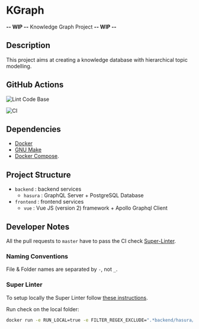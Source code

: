# KGraph

**-- WIP --** Knowledge Graph Project **-- WIP --**

## Description

This project aims at creating a knowledge database with hierarchical topic modelling.

## GitHub Actions

![Lint Code Base](https://github.com/romitagl/kgraph/workflows/Lint%20Code%20Base/badge.svg?branch=master)

![CI](https://github.com/romitagl/kgraph/workflows/CI/badge.svg?branch=master)

## Dependencies

- [Docker](https://www.docker.com)
- [GNU Make](https://www.gnu.org/software/make/)
- [Docker Compose](https://docs.docker.com/compose/).

## Project Structure

- `backend` : backend services
  - `hasura` : GraphQL Server + PostgreSQL Database
- `frontend` : frontend services
  - `vue` : Vue JS (version 2) framework + Apollo Graphql Client

## Developer Notes

All the pull requests to `master` have to pass the CI check [Super-Linter](https://github.com/github/super-linter).

### Naming Conventions

File & Folder names are separated by `-`, not `_`.

### Super Linter

To setup locally the Super Linter follow [these instructions](https://github.com/github/super-linter/blob/main/docs/run-linter-locally.md).

Run check on the local folder:

```bash
docker run -e RUN_LOCAL=true -e FILTER_REGEX_EXCLUDE=".*backend/hasura/schema/.*" -v `pwd`:/tmp/lint github/super-linter:v3.14.5
```
